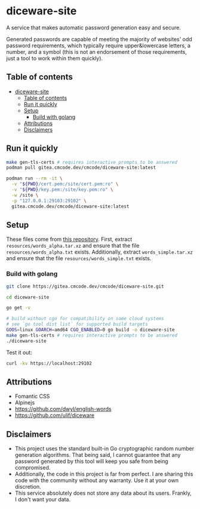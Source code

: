 # diceware-site

A service that makes automatic password generation easy and secure.

Generated passwords are capable of meeting the majority of websites' odd password requirements, which typically require upper&lowercase letters, a number, and a symbol (this is not an endorsement of those requirements, just a tool to work within them quickly).

## Table of contents

- [diceware-site](#diceware-site)
  - [Table of contents](#table-of-contents)
  - [Run it quickly](#run-it-quickly)
  - [Setup](#setup)
    - [Build with golang](#build-with-golang)
  - [Attributions](#attributions)
  - [Disclaimers](#disclaimers)

## Run it quickly

```bash
make gen-tls-certs # requires interactive prompts to be answered
podman pull gitea.cmcode.dev/cmcode/diceware-site:latest

podman run --rm -it \
  -v "${PWD}/cert.pem:/site/cert.pem:ro" \
  -v "${PWD}/key.pem:/site/key.pem:ro" \
  -w /site \
  -p "127.0.0.1:29103:29102" \
  gitea.cmcode.dev/cmcode/diceware-site:latest
```

## Setup

These files come from [this repository](https://github.com/dwyl/english-words). First, extract `resources/words_alpha.tar.xz` and ensure that the file `resources/words_alpha.txt` exists. Additionally, extract `words_simple.tar.xz` and ensure that the file `resources/words_simple.txt` exists.

### Build with golang

```bash
git clone https://gitea.cmcode.dev/cmcode/diceware-site.git

cd diceware-site

go get -v

# build without cgo for compatibility on some cloud systems
# see `go tool dist list` for supported build targets
GOOS=linux GOARCH=amd64 CGO_ENABLED=0 go build -o diceware-site
make gen-tls-certs # requires interactive prompts to be answered
./diceware-site
```

Test it out:

```bash
curl -kv https://localhost:29102
```

## Attributions

- Fomantic CSS
- Alpinejs
- <https://github.com/dwyl/english-words>
- <https://github.com/ulif/diceware>

## Disclaimers

- This project uses the standard built-in Go cryptographic random number generation algorithms. That being said, I cannot guarantee that any password generated by this tool will keep you safe from being compromised.
- Additionally, the code in this project is far from perfect. I are sharing this code with the community without any warranty. Use it at your own discretion.
- This service absolutely does not store any data about its users. Frankly, I don't want your data.
